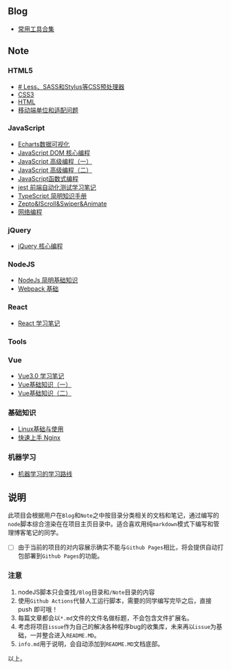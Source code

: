 ## Blog
- [常用工具合集](.%5CBlog%5C%E5%B8%B8%E7%94%A8%E5%B7%A5%E5%85%B7%E5%90%88%E9%9B%86.md)
## Note
### HTML5
- [# Less、SASS和Stylus等CSS预处理器](./Note/HTML5/#%20Less%E3%80%81SASS%E5%92%8CStylus%E7%AD%89CSS%E9%A2%84%E5%A4%84%E7%90%86%E5%99%A8.md)
- [CSS3](./Note/HTML5/CSS3.md)
- [HTML](./Note/HTML5/HTML.md)
- [移动端单位和适配问题](./Note/HTML5/%E7%A7%BB%E5%8A%A8%E7%AB%AF%E5%8D%95%E4%BD%8D%E5%92%8C%E9%80%82%E9%85%8D%E9%97%AE%E9%A2%98.md)
### JavaScript
- [Echarts数据可视化](.%5CNote%5CJavaScript%5CEcharts%E6%95%B0%E6%8D%AE%E5%8F%AF%E8%A7%86%E5%8C%96.md)
- [JavaScript DOM 核心编程](.%5CNote%5CJavaScript%5CJavaScript%20DOM%20%E6%A0%B8%E5%BF%83%E7%BC%96%E7%A8%8B.md)
- [JavaScript 高级编程（一）](.%5CNote%5CJavaScript%5CJavaScript%20%E9%AB%98%E7%BA%A7%E7%BC%96%E7%A8%8B%EF%BC%88%E4%B8%80%EF%BC%89.md)
- [JavaScript 高级编程（二）](.%5CNote%5CJavaScript%5CJavaScript%20%E9%AB%98%E7%BA%A7%E7%BC%96%E7%A8%8B%EF%BC%88%E4%BA%8C%EF%BC%89.md)
- [JavaScript函数式编程](.%5CNote%5CJavaScript%5CJavaScript%E5%87%BD%E6%95%B0%E5%BC%8F%E7%BC%96%E7%A8%8B.md)
- [jest 前端自动化测试学习笔记](.%5CNote%5CJavaScript%5Cjest%20%E5%89%8D%E7%AB%AF%E8%87%AA%E5%8A%A8%E5%8C%96%E6%B5%8B%E8%AF%95%E5%AD%A6%E4%B9%A0%E7%AC%94%E8%AE%B0.md)
- [TypeScript 简明知识手册](.%5CNote%5CJavaScript%5CTypeScript%20%E7%AE%80%E6%98%8E%E7%9F%A5%E8%AF%86%E6%89%8B%E5%86%8C.md)
- [Zepto&IScroll&Swiper&Animate](.%5CNote%5CJavaScript%5CZepto&IScroll&Swiper&Animate.md)
- [网络编程](.%5CNote%5CJavaScript%5C%E7%BD%91%E7%BB%9C%E7%BC%96%E7%A8%8B.md)
### jQuery
- [jQuery 核心编程](.%5CNote%5CjQuery%5CjQuery%20%E6%A0%B8%E5%BF%83%E7%BC%96%E7%A8%8B.md)
### NodeJS
- [NodeJs 简明基础知识](.%5CNote%5CNodeJS%5CNodeJs%20%E7%AE%80%E6%98%8E%E5%9F%BA%E7%A1%80%E7%9F%A5%E8%AF%86.md)
- [Webpack 基础](.%5CNote%5CNodeJS%5CWebpack%20%E5%9F%BA%E7%A1%80.md)
### React
- [React 学习笔记](.%5CNote%5CReact%5CReact%20%E5%AD%A6%E4%B9%A0%E7%AC%94%E8%AE%B0.md)
### Tools
### Vue
- [Vue3.0 学习笔记](.%5CNote%5CVue%5CVue3.0%20%E5%AD%A6%E4%B9%A0%E7%AC%94%E8%AE%B0.md)
- [Vue基础知识（一）](.%5CNote%5CVue%5CVue%E5%9F%BA%E7%A1%80%E7%9F%A5%E8%AF%86%EF%BC%88%E4%B8%80%EF%BC%89.md)
- [Vue基础知识（二）](.%5CNote%5CVue%5CVue%E5%9F%BA%E7%A1%80%E7%9F%A5%E8%AF%86%EF%BC%88%E4%BA%8C%EF%BC%89.md)
### 基础知识
- [Linux基础与使用](.%5CNote%5C%E5%9F%BA%E7%A1%80%E7%9F%A5%E8%AF%86%5CLinux%E5%9F%BA%E7%A1%80%E4%B8%8E%E4%BD%BF%E7%94%A8.md)
- [快速上手 Nginx](.%5CNote%5C%E5%9F%BA%E7%A1%80%E7%9F%A5%E8%AF%86%5C%E5%BF%AB%E9%80%9F%E4%B8%8A%E6%89%8B%20Nginx.md)
### 机器学习
- [机器学习的学习路线](.%5CNote%5C%E6%9C%BA%E5%99%A8%E5%AD%A6%E4%B9%A0%5C%E6%9C%BA%E5%99%A8%E5%AD%A6%E4%B9%A0%E7%9A%84%E5%AD%A6%E4%B9%A0%E8%B7%AF%E7%BA%BF.md)
## 说明
此项目会根据用户在`Blog`和`Note`之中按目录分类相关的文档和笔记，通过编写的`node`脚本综合渲染在在项目主页目录中。适合喜欢用纯`markdown`模式下编写和管理博客笔记的同学。
- [ ] 由于当前的项目的对内容展示确实不能与`Github Pages`相比，将会提供自动打包部署到`Github Pages`的功能。
### 注意
  1. nodeJS脚本只会查找`/Blog`目录和`/Note`目录的内容
  2. 使用`Github Actions`代替人工运行脚本，需要的同学编写完毕之后，直接 push 即可哦！
  3. 每篇文章都会以`*.md`文件的文件名做标题，不会包含文件扩展名。
  4. 考虑将项目`issue`作为自己的解决各种程序bug的收集库，未来再以`issue`为基础，一并整合进入`README.MD`。
  5. `info.md`用于说明，会自动添加到`README.MD`文档底部。

以上。
